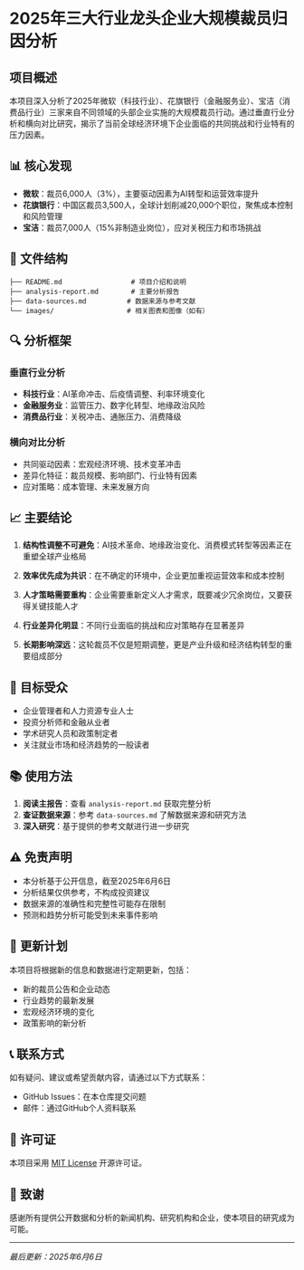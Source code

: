 # 2025年三大行业龙头企业大规模裁员归因分析

## 项目概述

本项目深入分析了2025年微软（科技行业）、花旗银行（金融服务业）、宝洁（消费品行业）三家来自不同领域的头部企业实施的大规模裁员行动。通过垂直行业分析和横向对比研究，揭示了当前全球经济环境下企业面临的共同挑战和行业特有的压力因素。

## 📊 核心发现

- **微软**：裁员6,000人（3%），主要驱动因素为AI转型和运营效率提升
- **花旗银行**：中国区裁员3,500人，全球计划削减20,000个职位，聚焦成本控制和风险管理  
- **宝洁**：裁员7,000人（15%非制造业岗位），应对关税压力和市场挑战

## 📁 文件结构

```
├── README.md                 # 项目介绍和说明
├── analysis-report.md        # 主要分析报告
├── data-sources.md          # 数据来源与参考文献
└── images/                  # 相关图表和图像（如有）
```

## 🔍 分析框架

### 垂直行业分析
- **科技行业**：AI革命冲击、后疫情调整、利率环境变化
- **金融服务业**：监管压力、数字化转型、地缘政治风险
- **消费品行业**：关税冲击、通胀压力、消费降级

### 横向对比分析
- 共同驱动因素：宏观经济环境、技术变革冲击
- 差异化特征：裁员规模、影响部门、行业特有因素
- 应对策略：成本管理、未来发展方向

## 📈 主要结论

1. **结构性调整不可避免**：AI技术革命、地缘政治变化、消费模式转型等因素正在重塑全球产业格局

2. **效率优先成为共识**：在不确定的环境中，企业更加重视运营效率和成本控制

3. **人才策略需要重构**：企业需要重新定义人才需求，既要减少冗余岗位，又要获得关键技能人才

4. **行业差异化明显**：不同行业面临的挑战和应对策略存在显著差异

5. **长期影响深远**：这轮裁员不仅是短期调整，更是产业升级和经济结构转型的重要组成部分

## 🎯 目标受众

- 企业管理者和人力资源专业人士
- 投资分析师和金融从业者
- 学术研究人员和政策制定者
- 关注就业市场和经济趋势的一般读者

## 📚 使用方法

1. **阅读主报告**：查看 `analysis-report.md` 获取完整分析
2. **查证数据来源**：参考 `data-sources.md` 了解数据来源和研究方法
3. **深入研究**：基于提供的参考文献进行进一步研究

## ⚠️ 免责声明

- 本分析基于公开信息，截至2025年6月6日
- 分析结果仅供参考，不构成投资建议
- 数据来源的准确性和完整性可能存在限制
- 预测和趋势分析可能受到未来事件影响

## 🔄 更新计划

本项目将根据新的信息和数据进行定期更新，包括：
- 新的裁员公告和企业动态
- 行业趋势的最新发展
- 宏观经济环境的变化
- 政策影响的新分析

## 📞 联系方式

如有疑问、建议或希望贡献内容，请通过以下方式联系：
- GitHub Issues：在本仓库提交问题
- 邮件：通过GitHub个人资料联系

## 📄 许可证

本项目采用 [MIT License](LICENSE) 开源许可证。

## 🙏 致谢

感谢所有提供公开数据和分析的新闻机构、研究机构和企业，使本项目的研究成为可能。

---

*最后更新：2025年6月6日*
